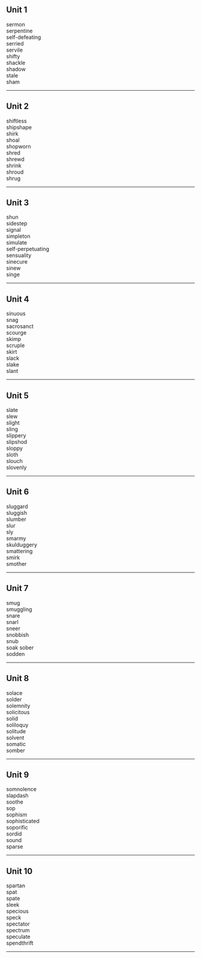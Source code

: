## Unit 1

sermon  
serpentine  
self-defeating  
serried  
servile  
shifty  
shackle  
shadow  
stale  
sham  

-----

## Unit 2

shiftless  
shipshape  
shirk  
shoal  
shopworn  
shred  
shrewd  
shrink  
shroud  
shrug  

-----

## Unit 3

shun  
sidestep  
signal  
simpleton  
simulate  
self-perpetuating  
sensuality  
sinecure  
sinew  
singe  

-----

## Unit 4

sinuous  
snag  
sacrosanct  
scourge  
skimp  
scruple  
skirt  
slack  
slake  
slant  

-----

## Unit 5  

slate  
slew  
slight  
sling  
slippery  
slipshod  
sloppy  
sloth  
slouch  
slovenly  

-----

## Unit 6

sluggard  
sluggish  
slumber  
slur  
sly  
smarmy  
skulduggery  
smattering  
smirk  
smother  

-----

## Unit 7 

smug  
smuggling  
snare  
snarl  
sneer  
snobbish  
snub  
soak 
sober  
sodden  

-----

## Unit 8

solace  
solder  
solemnity  
solicitous  
solid  
soliloquy  
solitude  
solvent  
somatic  
somber  

-----

## Unit 9

somnolence  
slapdash  
soothe  
sop  
sophism  
sophisticated  
soporific  
sordid  
sound  
sparse  

-----

## Unit 10

spartan  
spat  
spate  
sleek  
specious  
speck  
spectator  
spectrum  
speculate  
spendthrift  

-----
